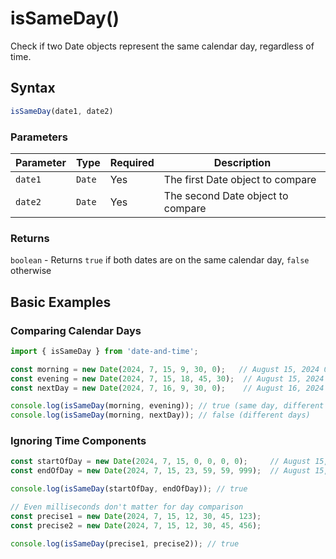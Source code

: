 # isSameDay()

Check if two Date objects represent the same calendar day, regardless of time.

## Syntax

```typescript
isSameDay(date1, date2)
```

### Parameters

| Parameter | Type | Required | Description |
|-----------|------|----------|-------------|
| `date1` | `Date` | Yes | The first Date object to compare |
| `date2` | `Date` | Yes | The second Date object to compare |

### Returns

`boolean` - Returns `true` if both dates are on the same calendar day, `false` otherwise

## Basic Examples

### Comparing Calendar Days

```typescript
import { isSameDay } from 'date-and-time';

const morning = new Date(2024, 7, 15, 9, 30, 0);   // August 15, 2024 09:30:00
const evening = new Date(2024, 7, 15, 18, 45, 30);  // August 15, 2024 18:45:30
const nextDay = new Date(2024, 7, 16, 9, 30, 0);    // August 16, 2024 09:30:00

console.log(isSameDay(morning, evening)); // true (same day, different times)
console.log(isSameDay(morning, nextDay)); // false (different days)
```

### Ignoring Time Components

```typescript
const startOfDay = new Date(2024, 7, 15, 0, 0, 0, 0);     // August 15, 2024 00:00:00.000
const endOfDay = new Date(2024, 7, 15, 23, 59, 59, 999);  // August 15, 2024 23:59:59.999

console.log(isSameDay(startOfDay, endOfDay)); // true

// Even milliseconds don't matter for day comparison
const precise1 = new Date(2024, 7, 15, 12, 30, 45, 123);
const precise2 = new Date(2024, 7, 15, 12, 30, 45, 456);

console.log(isSameDay(precise1, precise2)); // true
```
